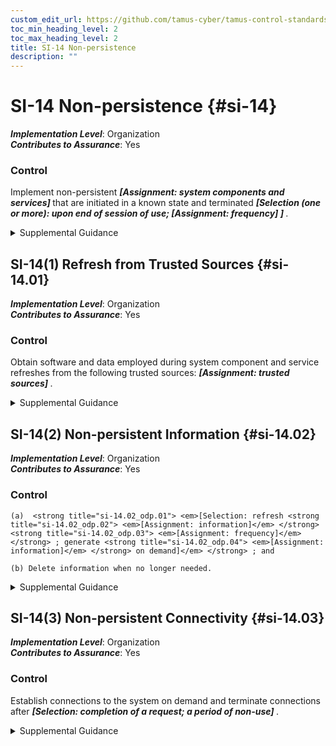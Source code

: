 ```yaml
---
custom_edit_url: https://github.com/tamus-cyber/tamus-control-standards/tree/main/content/tamus.edu/TAMUS_profile.xml
toc_min_heading_level: 2
toc_max_heading_level: 2
title: SI-14 Non-persistence
description: ""
---
```


# SI-14 Non-persistence {#si-14}

_**Implementation Level**_: Organization\
_**Contributes to Assurance**_: Yes

### Control

Implement non-persistent <strong title="si-14_odp.01"> <em>[Assignment: system components and services]</em> </strong> that are initiated in a known state and terminated <strong title="si-14_odp.02"> <em>[Selection (one or more): upon end of session of use; <strong title="si-14_odp.03"> <em>[Assignment: frequency]</em> </strong> ]</em> </strong>.

<details>
  <summary>Supplemental Guidance</summary>

Implementation of non-persistent components and services mitigates risk from advanced persistent threats (APTs) by reducing the targeting capability of adversaries (i.e., window of opportunity and available attack surface) to initiate and complete attacks. By implementing the concept of non-persistence for selected system components, organizations can provide a trusted, known state computing resource for a specific time period that does not give adversaries sufficient time to exploit vulnerabilities in organizational systems or operating environments. Since the APT is a high-end, sophisticated threat with regard to capability, intent, and targeting, organizations assume that over an extended period, a percentage of attacks will be successful. Non-persistent system components and services are activated as required using protected information and terminated periodically or at the end of sessions. Non-persistence increases the work factor of adversaries attempting to compromise or breach organizational systems.

</details>

## SI-14(1) Refresh from Trusted Sources {#si-14.01}

_**Implementation Level**_: Organization\
_**Contributes to Assurance**_: Yes

### Control

Obtain software and data employed during system component and service refreshes from the following trusted sources: <strong title="si-14.01_odp"> <em>[Assignment: trusted sources]</em> </strong>.

<details>
  <summary>Supplemental Guidance</summary>

Trusted sources include software and data from write-once, read-only media or from selected offline secure storage facilities.

</details>

## SI-14(2) Non-persistent Information {#si-14.02}

_**Implementation Level**_: Organization\
_**Contributes to Assurance**_: Yes

### Control

    (a)  <strong title="si-14.02_odp.01"> <em>[Selection: refresh <strong title="si-14.02_odp.02"> <em>[Assignment: information]</em> </strong> <strong title="si-14.02_odp.03"> <em>[Assignment: frequency]</em> </strong> ; generate <strong title="si-14.02_odp.04"> <em>[Assignment: information]</em> </strong> on demand]</em> </strong> ; and

    (b) Delete information when no longer needed.

<details>
  <summary>Supplemental Guidance</summary>

Retaining information longer than is needed makes the information a potential target for advanced adversaries searching for high value assets to compromise through unauthorized disclosure, unauthorized modification, or exfiltration. For system-related information, unnecessary retention provides advanced adversaries information that can assist in their reconnaissance and lateral movement through the system.

</details>

## SI-14(3) Non-persistent Connectivity {#si-14.03}

_**Implementation Level**_: Organization\
_**Contributes to Assurance**_: Yes

### Control

Establish connections to the system on demand and terminate connections after <strong title="si-14.03_odp"> <em>[Selection: completion of a request; a period of non-use]</em> </strong>.

<details>
  <summary>Supplemental Guidance</summary>

Persistent connections to systems can provide advanced adversaries with paths to move laterally through systems and potentially position themselves closer to high value assets. Limiting the availability of such connections impedes the adversary’s ability to move freely through organizational systems.

</details>

